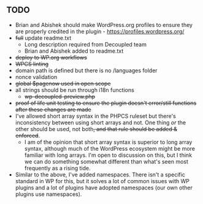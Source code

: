## TODO
* Brian and Abishek should make WordPress.org profiles to ensure they are properly credited in the plugin - https://profiles.wordpress.org/
* ~~full~~ update readme.txt
	* Long description required from Decoupled team
	* Brian and Abishek added to readme.txt
* ~~deploy to WP.org workflows~~
* ~~WPCS linting~~
* domain path is defined but there is no /languages folder
* nonce validation
* ~~global $pagenow used in open scope~~
* all strings should be run through i18n functions
	* ~~wp-decoupled-preview.php~~
* ~~proof of life unit testing to ensure the plugin doesn't error/still functions after these changes are made~~
* I've allowed short array syntax in the PHPCS ruleset but there's inconsistency between using short arrays and not. One thing _or_ the other should be used, not both~~, and that rule should be added & enforced~~.
	* I am of the opinion that short array syntax is superior to long array syntax, although much of the WordPress ecosystem might be more familiar with long arrays. I'm open to discussion on this, but I think we can do something somewhat different than what's seen most frequently as a rising tide.
* Similar to the above, I've added namespaces. There isn't a specific standard in WP for this, but it solves a lot of common issues with WP plugins and a lot of plugins have adopted namespaces (our own other plugins use namespaces). 